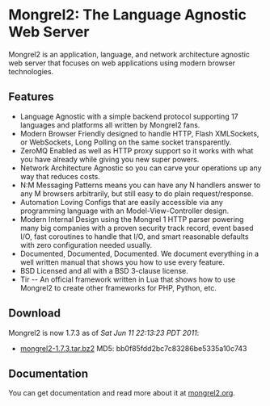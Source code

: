 Mongrel2: The Language Agnostic Web Server
==========================================

Mongrel2 is an application, language, and network architecture agnostic web
server that focuses on web applications using modern browser technologies.

Features
--------

* Language Agnostic with a simple backend protocol supporting 17 languages and
  platforms all written by Mongrel2 fans.
* Modern Browser Friendly designed to handle HTTP, Flash XMLSockets, or
  WebSockets, Long Polling on the same socket transparently.
* ZeroMQ Enabled as well as HTTP proxy support so it works with what you have
  already while giving you new super powers.
* Network Architecture Agnostic so you can carve your operations up any way that
  reduces costs.
* N:M Messaging Patterns means you can have any N handlers answer to any M
  browsers arbitrarily, but still easy to do plain request/response.
* Automation Loving Configs that are easily accessible via any programming
  language with an Model-View-Controller design.
* Modern Internal Design using the Mongrel 1 HTTP parser powering many big
  companies with a proven security track record, event based I/O, fast
  coroutines to handle that I/O, and smart reasonable defaults with zero
  configuration needed usually.
* Documented, Documented, Documented. We document everything in a well written
  manual that shows you how to use every feature.
* BSD Licensed and all with a BSD 3-clause license.
* Tir -- An official framework written in Lua that shows how to use Mongrel2 to
  create other frameworks for PHP, Python, etc.

Download
--------

Mongrel2 is now 1.7.3 as of *Sat Jun 11 22:13:23 PDT 2011*:

* [mongrel2-1.7.3.tar.bz2](http://mongrel2.org/static/downloads/mongrel2-1.7.3.tar.bz2) MD5: bb0f85fdd2bc7c83286be5335a10c743

Documentation
-------------

You can get documentation and read more about it at [mongrel2.org](http://mongrel2.org).


